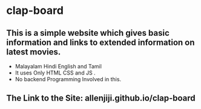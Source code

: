 # clap-board
## This is a simple website which gives basic information and links to extended information on latest movies.
- Malayalam Hindi English and Tamil
- It uses Only HTML CSS and JS .
- No backend Programming Involved in this.

## The Link to the Site:  allenjiji.github.io/clap-board 
